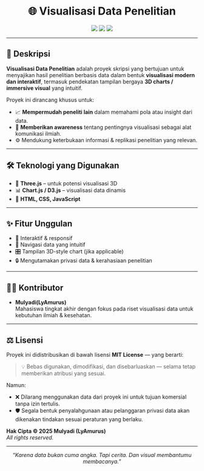 <h1 align="center">🌐 Visualisasi Data Penelitian</h1>

<p align="center">
  <img src="https://img.shields.io/badge/PROJECT-TUGAS%20AKHIR-ff69b4?style=for-the-badge&logo=github" />
  <img src="https://img.shields.io/badge/SKRIPSI-ON%20GOING-blue?style=for-the-badge&logo=visualstudiocode" />
  <img src="https://img.shields.io/badge/3D%20Data-Visualization-informative-green?style=for-the-badge&logo=three.js" />
</p>

---

## 🧠 Deskripsi

**Visualisasi Data Penelitian** adalah proyek skripsi yang bertujuan untuk menyajikan hasil penelitian berbasis data dalam bentuk **visualisasi modern dan interaktif**, termasuk pendekatan tampilan bergaya **3D charts / immersive visual** yang intuitif.

Proyek ini dirancang khusus untuk:
- 📈 **Mempermudah peneliti lain** dalam memahami pola atau insight dari data.
- 🧬 **Memberikan awareness** tentang pentingnya visualisasi sebagai alat komunikasi ilmiah.
- ⚙️ Mendukung keterbukaan informasi & replikasi penelitian yang relevan.

---

## 🛠️ Teknologi yang Digunakan

- 🎨 **Three.js** – untuk potensi visualisasi 3D
- 📊 **Chart.js / D3.js** – visualisasi data dinamis
- 🧩 **HTML, CSS, JavaScript**


---

## ✨ Fitur Unggulan

- 🚀 Interaktif & responsif
- 🧭 Navigasi data yang intuitif
- 🎛️ Tampilan 3D-style chart (jika applicable)
- 🔒 Mengutamakan privasi data & kerahasiaan penelitian

---

## 🧑‍💻 Kontributor

- **Mulyadi(LyAmurus)**  
  Mahasiswa tingkat akhir dengan fokus pada riset visualisasi data untuk kebutuhan ilmiah & kesehatan.

---

## ⚖️ Lisensi

Proyek ini didistribusikan di bawah lisensi **MIT License** — yang berarti:

> 💡 Bebas digunakan, dimodifikasi, dan disebarluaskan — selama tetap memberikan atribusi yang sesuai.

Namun:
- ❌ Dilarang menggunakan data dari proyek ini untuk tujuan komersial tanpa izin tertulis.
- 🛡️ Segala bentuk penyalahgunaan atau pelanggaran privasi data akan dikenakan tindakan sesuai peraturan yang berlaku.

**Hak Cipta © 2025 Mulyadi (LyAmurus)**  
*All rights reserved.*


---

<p align="center"><i>“Karena data bukan cuma angka. Tapi cerita. Dan visual membantumu membacanya.”</i></p>